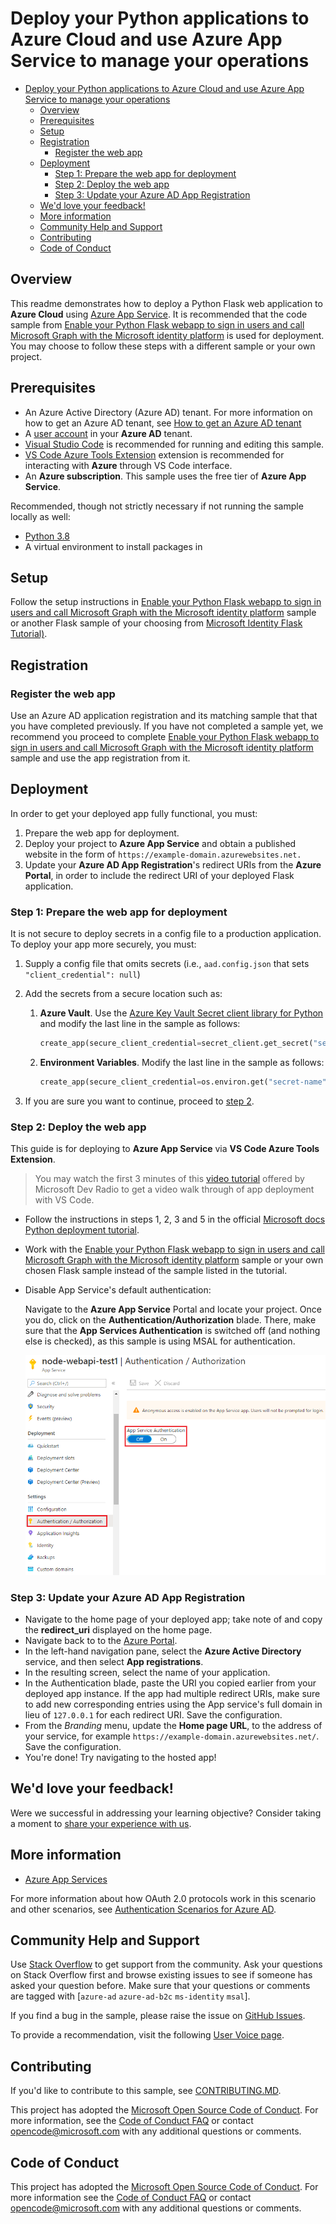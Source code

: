 # Deploy your Python applications to Azure Cloud and use Azure App Service to manage your operations

- [Deploy your Python applications to Azure Cloud and use Azure App Service to manage your operations](#deploy-your-python-applications-to-azure-cloud-and-use-azure-app-service-to-manage-your-operations)
  - [Overview](#overview)
  - [Prerequisites](#prerequisites)
  - [Setup](#setup)
  - [Registration](#registration)
    - [Register the web app](#register-the-web-app)
  - [Deployment](#deployment)
    - [Step 1: Prepare the web app for deployment](#step-1-prepare-the-web-app-for-deployment)
    - [Step 2: Deploy the web app](#step-2-deploy-the-web-app)
    - [Step 3: Update your Azure AD App Registration](#step-3-update-your-azure-ad-app-registration)
  - [We'd love your feedback!](#wed-love-your-feedback)
  - [More information](#more-information)
  - [Community Help and Support](#community-help-and-support)
  - [Contributing](#contributing)
  - [Code of Conduct](#code-of-conduct)

## Overview

This readme demonstrates how to deploy a Python Flask web application to **Azure Cloud** using [Azure App Service](https://docs.microsoft.com/azure/app-service/). It is recommended that the code sample from [Enable your Python Flask webapp to sign in users and call Microsoft Graph with the Microsoft identity platform](https://github.com/azure-samples/ms-identity-python-flask-webapp-call-graph) is used for deployment. You may choose to follow these steps with a different sample or your own project.

## Prerequisites

- An Azure Active Directory (Azure AD) tenant. For more information on how to get an Azure AD tenant, see [How to get an Azure AD tenant](https://azure.microsoft.com/documentation/articles/active-directory-howto-tenant/)
- A [user account](https://docs.microsoft.com/azure/active-directory/fundamentals/add-users-azure-active-directory) in your **Azure AD** tenant.
- [Visual Studio Code](https://code.visualstudio.com/download) is recommended for running and editing this sample.
- [VS Code Azure Tools Extension](https://marketplace.visualstudio.com/items?itemName=ms-vscode.vscode-node-azure-pack) extension is recommended for interacting with **Azure** through VS Code interface.
- An **Azure subscription**. This sample uses the free tier of **Azure App Service**.

Recommended, though not strictly necessary if not running the sample locally as well:

- [Python 3.8](https://www.python.org/downloads/)
- A virtual environment to install packages in

## Setup

Follow the setup instructions in [Enable your Python Flask webapp to sign in users and call Microsoft Graph with the Microsoft identity platform](https://github.com/azure-samples/ms-identity-python-flask-webapp-call-graph) sample or another Flask sample of your choosing from [Microsoft Identity Flask Tutorial)](https://github.com/azure-samples/ms-identity-python-flask-tutorial).

## Registration

### Register the web app

Use an Azure AD application registration and its matching sample that that you have completed previously.
If you have not completed a sample yet, we recommend you proceed to complete [Enable your Python Flask webapp to sign in users and call Microsoft Graph with the Microsoft identity platform](https://github.com/azure-samples/ms-identity-python-flask-webapp-call-graph) sample and use the app registration from it.

## Deployment

In order to get your deployed app fully functional, you must:

1. Prepare the web app for deployment.
1. Deploy your project to **Azure App Service** and obtain a published website in the form of `https://example-domain.azurewebsites.net.`
1. Update your **Azure AD App Registration**'s redirect URIs from the **Azure Portal**, in order to include the redirect URI of your deployed Flask application.

### Step 1: Prepare the web app for deployment

It is not secure to deploy secrets in a config file to a production application. To deploy your app more securely, you must:

1. Supply a config file that omits secrets (i.e., `aad.config.json` that sets `"client_credential": null`)
1. Add the secrets from a secure location such as:
   1. **Azure Vault**. Use the [Azure Key Vault Secret client library for Python](https://github.com/Azure/azure-sdk-for-python/tree/master/sdk/keyvault/azure-keyvault-secrets) and modify the last line in the sample as follows:

         ```Python
         create_app(secure_client_credential=secret_client.get_secret("secret-name"))
         ```

   1. **Environment Variables**. Modify the last line in the sample as follows:

         ```Python
         create_app(secure_client_credential=os.environ.get("secret-name"))
         ```

1. If you are sure you want to continue, proceed to [step 2](#step-2-deploy-the-web-app).

### Step 2: Deploy the web app

This guide is for deploying to **Azure App Service** via **VS Code Azure Tools Extension**.

> You may watch the first 3 minutes of this [video tutorial](https://www.youtube.com/watch?v=dNVvFttc-sA) offered by Microsoft Dev Radio to get a video walk through of app deployment with VS Code.

- Follow the instructions in steps 1, 2, 3 and 5 in the official [Microsoft docs Python deployment tutorial](https://docs.microsoft.com/azure/developer/python/tutorial-deploy-app-service-on-linux-01).

- Work with the [Enable your Python Flask webapp to sign in users and call Microsoft Graph with the Microsoft identity platform](https://github.com/azure-samples/ms-identity-python-flask-webapp-call-graph) sample or your own chosen Flask sample instead of the sample listed in the tutorial.

- Disable App Service's default authentication:

    Navigate to the **Azure App Service** Portal and locate your project. Once you do, click on the **Authentication/Authorization** blade. There, make sure that the **App Services Authentication** is switched off (and nothing else is checked), as this sample is using MSAL for authentication.

    ![disable_easy_auth](./ReadmeFiles/disable_easy_auth.png)

### Step 3: Update your Azure AD App Registration

- Navigate to the home page of your deployed app; take note of and copy the **redirect_uri** displayed on the home page.
- Navigate back to to the [Azure Portal](https://portal.azure.com).
- In the left-hand navigation pane, select the **Azure Active Directory** service, and then select **App registrations**.
- In the resulting screen, select the name of your application.
- In the Authentication blade, paste the URI you copied earlier from your deployed app instance. If the app had multiple redirect URIs, make sure to add new corresponding entries using the App service's full domain in lieu of `127.0.0.1` for each redirect URI. Save the configuration.
- From the *Branding* menu, update the **Home page URL**, to the address of your service, for example `https://example-domain.azurewebsites.net/`. Save the configuration.
- You're done! Try navigating to the hosted app!

## We'd love your feedback!

Were we successful in addressing your learning objective? Consider taking a moment to [share your experience with us](https://forms.office.com/Pages/ResponsePage.aspx?id=v4j5cvGGr0GRqy180BHbR73pcsbpbxNJuZCMKN0lURpUM0dYSFlIMzdHT0o3NlRNVFpJSzcwRVMxRyQlQCN0PWcu).

## More information

- [Azure App Services](https://docs.microsoft.com/azure/app-service/)

For more information about how OAuth 2.0 protocols work in this scenario and other scenarios, see [Authentication Scenarios for Azure AD](https://docs.microsoft.com/azure/active-directory/develop/authentication-flows-app-scenarios).

## Community Help and Support

Use [Stack Overflow](http://stackoverflow.com/questions/tagged/msal) to get support from the community.
Ask your questions on Stack Overflow first and browse existing issues to see if someone has asked your question before.
Make sure that your questions or comments are tagged with [`azure-ad` `azure-ad-b2c` `ms-identity` `msal`].

If you find a bug in the sample, please raise the issue on [GitHub Issues](../../issues).

To provide a recommendation, visit the following [User Voice page](https://feedback.azure.com/forums/169401-azure-active-directory).

## Contributing

If you'd like to contribute to this sample, see [CONTRIBUTING.MD](../../CONTRIBUTING.md).

This project has adopted the [Microsoft Open Source Code of Conduct](https://opensource.microsoft.com/codeofconduct/). For more information, see the [Code of Conduct FAQ](https://opensource.microsoft.com/codeofconduct/faq/) or contact [opencode@microsoft.com](mailto:opencode@microsoft.com) with any additional questions or comments.

## Code of Conduct

This project has adopted the [Microsoft Open Source Code of Conduct](https://opensource.microsoft.com/codeofconduct/).
For more information see the [Code of Conduct FAQ](https://opensource.microsoft.com/codeofconduct/faq/) or
contact [opencode@microsoft.com](mailto:opencode@microsoft.com) with any additional questions or comments.
